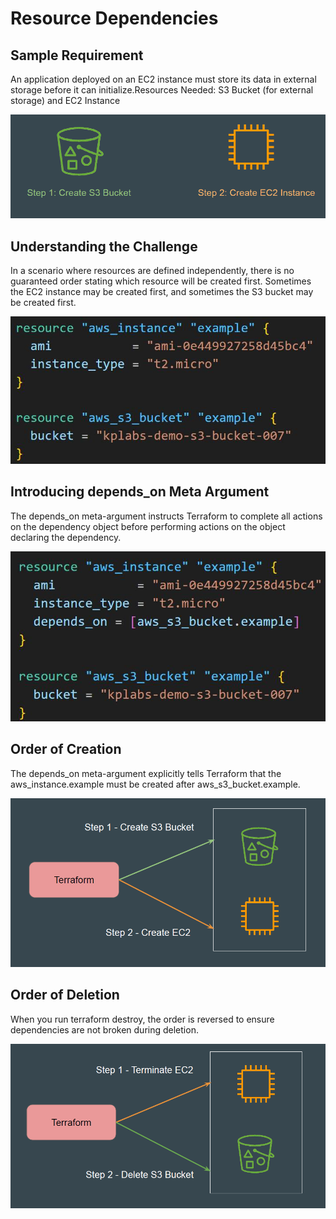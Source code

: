 # Resource Dependencies

## Sample Requirement

An application deployed on an EC2 instance must store its data in external
storage before it can initialize.Resources Needed: S3 Bucket (for external storage) and EC2 Instance

![MY Image](images/image2.png)

## Understanding the Challenge

In a scenario where resources are defined independently, there is no guaranteed
order stating which resource will be created first.
Sometimes the EC2 instance may be created first, and sometimes the S3 bucket
may be created first.

![MY Image](images/image1.png)

## Introducing depends_on Meta Argument

The depends_on meta-argument instructs Terraform to complete all actions on
the dependency object before performing actions on the object declaring the
dependency.

![MY Image](images/image3.png)

## Order of Creation

The depends_on meta-argument explicitly tells Terraform that the
aws_instance.example must be created after aws_s3_bucket.example.

![MY Image](images/image4.png)

## Order of Deletion

When you run terraform destroy, the order is reversed to ensure dependencies
are not broken during deletion.

![MY Image](images/image5.png)
